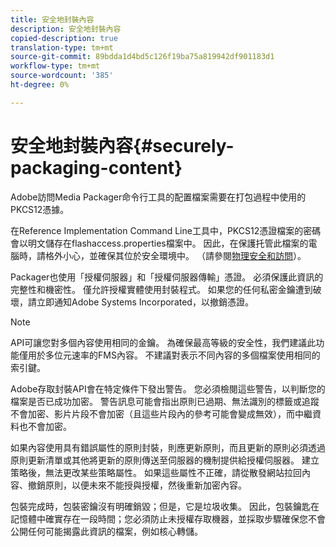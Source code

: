 ```yaml
---
title: 安全地封裝內容
description: 安全地封裝內容
copied-description: true
translation-type: tm+mt
source-git-commit: 89bdda1d4bd5c126f19ba75a819942df901183d1
workflow-type: tm+mt
source-wordcount: '385'
ht-degree: 0%

---
```



# 安全地封裝內容{#securely-packaging-content}

Adobe訪問Media Packager命令行工具的配置檔案需要在打包過程中使用的PKCS12憑據。

在Reference Implementation Command Line工具中，PKCS12憑證檔案的密碼會以明文儲存在flashaccess.properties檔案中。 因此，在保護托管此檔案的電腦時，請格外小心，並確保其位於安全環境中。 （請參閱[物理安全和訪問](../../aaxs-secure-deployment-guidelines/physical-sec-and-access.md)）。

Packager也使用「授權伺服器」和「授權伺服器傳輸」憑證。 必須保護此資訊的完整性和機密性。 僅允許授權實體使用封裝程式。 如果您的任何私密金鑰遭到破壞，請立即通知Adobe Systems Incorporated，以撤銷憑證。

>[!NOTE]
>
>API可讓您對多個內容使用相同的金鑰。 為確保最高等級的安全性，我們建議此功能僅用於多位元速率的FMS內容。 不建議對表示不同內容的多個檔案使用相同的索引鍵。

Adobe存取封裝API會在特定條件下發出警告。 您必須檢閱這些警告，以判斷您的檔案是否已成功加密。 警告訊息可能會指出原則已過期、無法識別的標籤或追蹤不會加密、影片片段不會加密（且這些片段內的參考可能會變成無效），而中繼資料也不會加密。

如果內容使用具有錯誤屬性的原則封裝，則應更新原則，而且更新的原則必須透過原則更新清單或其他將更新的原則傳送至伺服器的機制提供給授權伺服器。 建立策略後，無法更改某些策略屬性。 如果這些屬性不正確，請從散發網站拉回內容、撤銷原則，以便未來不能授與授權，然後重新加密內容。

包裝完成時，包裝密鑰沒有明確銷毀；但是，它是垃圾收集。 因此，包裝鑰匙在記憶體中確實存在一段時間；您必須防止未授權存取機器，並採取步驟確保您不會公開任何可能揭露此資訊的檔案，例如核心轉儲。
